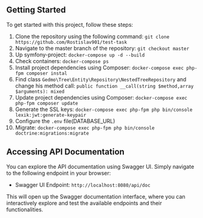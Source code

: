 
## Getting Started
To get started with this project, follow these steps:

1. Clone the repository using the following command: ```git clone https://github.com/Rostislav901/test-task```
2. Navigate to the master branch of the repository: ```git checkout master```
3. Up symfony-project:  ```docker-compose up -d --build```
4. Check containers: ```docker-compose ps```
5. Install project dependencies using Composer: ```docker-compose exec php-fpm composer instal```
6. Find class `Gedmo\Tree\Entity\Repository\NestedTreeRepository` and change his method call: ```public function __call(string $method,array $arguments): mixed```
7. Update project dependencies using Composer: ```docker-compose exec php-fpm composer update```
8. Generate the SSL keys: ```docker-compose exec php-fpm php bin/console lexik:jwt:generate-keypair```
9. Configure the `.env` file(DATABASE_URL)
10. Migrate: ```docker-compose exec php-fpm php bin/console doctrine:migrations:migrate```

## Accessing API Documentation

You can explore the API documentation using Swagger UI. Simply navigate to the following endpoint in your browser:

- Swagger UI Endpoint: ```http://localhost:8080/api/doc```

This will open up the Swagger documentation interface, where you can interactively explore and test the available endpoints and their functionalities.
